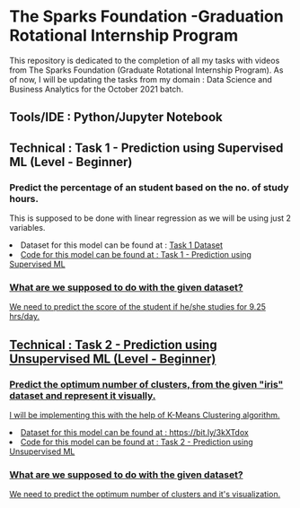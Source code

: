 # The Sparks Foundation -Graduation Rotational Internship Program

This repository is dedicated to the completion of all my tasks with videos from The Sparks Foundation (Graduate Rotational Internship Program).
As of now, I will be updating the tasks from my domain : Data Science and Business Analytics for the October 2021 batch.

## Tools/IDE : Python/Jupyter Notebook

## Technical : Task 1 - Prediction using Supervised ML (Level - Beginner)
### Predict the percentage of an student based on the no. of study hours. 
This is supposed to be done with linear regression as we will be using just 2 variables. </br>
<li>Dataset for this model can be found at : <a href = "https://github.com/Nikhil-Sahu106/The-Spark-foundation-Internship/blob/main/Data%20Science%20And%20Business%20Analytics/Task%201%20dataset.csv"</a>Task 1 Dataset</br>


<li>Code for this model can be found at : <a href = "https://github.com/Nikhil-Sahu106/The-Spark-foundation-Internship/blob/main/Data%20Science%20And%20Business%20Analytics/Task%201%20-%20Prediction%20using%20Supervised%20ML.ipynb"</a>Task 1 - Prediction using Supervised ML</br>


### What are we supposed to do with the given dataset?
We need to predict the score of the student if he/she studies for 9.25 hrs/day.

## Technical : Task 2 - Prediction using Unsupervised ML (Level - Beginner)
### Predict the optimum number of clusters, from the given "iris" dataset and represent it visually.
I will be implementing this with the help of K-Means Clustering algorithm. </br>
<li>Dataset for this model can be found at : https://bit.ly/3kXTdox</br>


<li>Code for this model can be found at : <a href = "https://github.com/Nikhil-Sahu106/The-Spark-foundation-Internship/blob/main/Data%20Science%20And%20Business%20Analytics/Task%202%20-%20%20Prediction%20using%20Unsupervised%20ML.ipynb"</a>Task 2 - Prediction using Unsupervised ML</br>

### What are we supposed to do with the given dataset?
We need to predict the optimum number of clusters and it's visualization.
